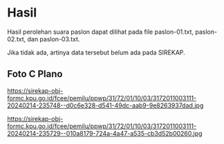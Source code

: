 # Hasil

Hasil perolehan suara paslon dapat dilihat pada file paslon-01.txt, paslon-02.txt, dan paslon-03.txt.

Jika tidak ada, artinya data tersebut belum ada pada SIREKAP.

## Foto C Plano

https://sirekap-obj-formc.kpu.go.id/fcee/pemilu/ppwp/31/72/01/10/03/3172011003111-20240214-235748--d0c6e328-d541-49dc-aab9-9e8263937dad.jpg

https://sirekap-obj-formc.kpu.go.id/fcee/pemilu/ppwp/31/72/01/10/03/3172011003111-20240214-235729--010a8179-724a-4a47-a535-cb3d52b00260.jpg
